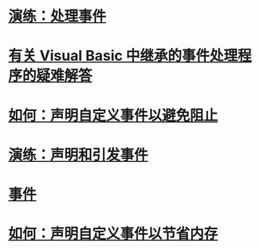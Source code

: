 # [演练：处理事件](walkthrough-handling-events.md)
# [有关 Visual Basic 中继承的事件处理程序的疑难解答](troubleshooting-inherited-event-handlers.md)
# [如何：声明自定义事件以避免阻止](how-to-declare-custom-events-to-avoid-blocking.md)
# [演练：声明和引发事件](walkthrough-declaring-and-raising-events.md)
# [事件](events.md)
# [如何：声明自定义事件以节省内存](how-to-declare-custom-events-to-conserve-memory.md)
